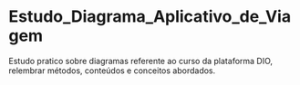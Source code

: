 # Estudo_Diagrama_Aplicativo_de_Viagem
Estudo pratico sobre diagramas referente ao curso da plataforma DIO, relembrar métodos, conteúdos e conceitos abordados.
